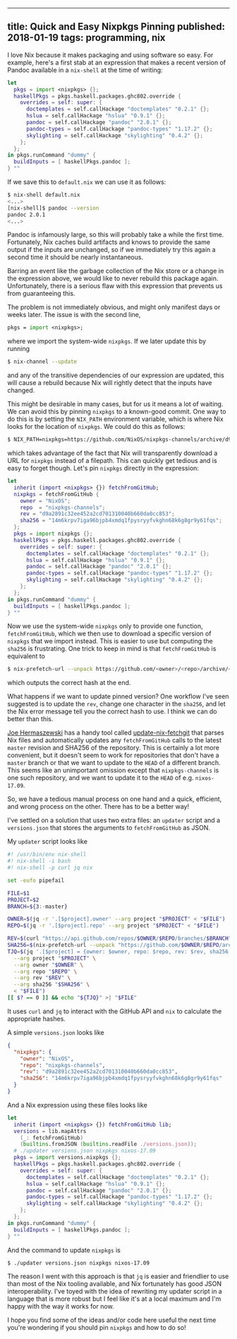 --------------------------------------------------------------------------------
title: Quick and Easy Nixpkgs Pinning
published: 2018-01-19
tags: programming, nix
--------------------------------------------------------------------------------

I love Nix because it makes packaging and using software so easy. For example,
here's a first stab at an expression that makes a recent version of Pandoc
available in a `nix-shell` at the time of writing:

```nix
let
  pkgs = import <nixpkgs> {};
  haskellPkgs = pkgs.haskell.packages.ghc802.override {
    overrides = self: super: {
      doctemplates = self.callHackage "doctemplates" "0.2.1" {};
      hslua = self.callHackage "hslua" "0.9.1" {};
      pandoc = self.callHackage "pandoc" "2.0.1" {};
      pandoc-types = self.callHackage "pandoc-types" "1.17.2" {};
      skylighting = self.callHackage "skylighting" "0.4.2" {};
    };
  };
in pkgs.runCommand "dummy" {
  buildInputs = [ haskellPkgs.pandoc ];
} ""
```

If we save this to `default.nix` we can use it as follows:

```bash
$ nix-shell default.nix
<...>
[nix-shell]$ pandoc --version
pandoc 2.0.1
<...>
```

Pandoc is infamously large, so this will probably take a while the first time.
Fortunately, Nix caches build artifacts and knows to provide the same output
if the inputs are unchanged, so if we immediately try this again a second time
it should be nearly instantaneous.

Barring an event like the garbage collection of the Nix store or a change in
the expression above, we would like to never rebuild this package again.
Unfortunately, there is a serious flaw with this expression that prevents us
from guaranteeing this.

The problem is not immediately obvious, and might only manifest days or weeks
later. The issue is with the second line,

```nix
pkgs = import <nixpkgs>;
```

where we import the system-wide `nixpkgs`. If we later update this by running

```bash
$ nix-channel --update
```

and any of the transitive dependencies of our expression are updated, this will
cause a rebuild because Nix will rightly detect that the inputs have changed.

This might be desirable in many cases, but for us it means a lot of waiting. We
can avoid this by pinning `nixpkgs` to a known-good commit. One way to do this
is by setting the `NIX_PATH` environment variable, which is where Nix looks
for the location of `nixpkgs`. We could do this as follows:

```bash
$ NIX_PATH=nixpkgs=https://github.com/NixOS/nixpkgs-channels/archive/d9a2891c32ee452a2cd701310040b660da0cc853.tar.gz nix-shell default.nix
```

which takes advantage of the fact that Nix will transparently download a URL
for `nixpkgs` instead of a filepath. This can quickly get tedious and is easy
to forget though. Let's pin `nixpkgs` directly in the expression:

```nix
let
  inherit (import <nixpkgs> {}) fetchFromGitHub;
  nixpkgs = fetchFromGitHub {
    owner = "NixOS";
    repo  = "nixpkgs-channels";
    rev = "d9a2891c32ee452a2cd701310040b660da0cc853";
    sha256 = "14m6krpv7iga96bjpb4xmdq1fpysryyfvkghn68k6g8gr9y61fqs";
  };
  pkgs = import nixpkgs {};
  haskellPkgs = pkgs.haskell.packages.ghc802.override {
    overrides = self: super: {
      doctemplates = self.callHackage "doctemplates" "0.2.1" {};
      hslua = self.callHackage "hslua" "0.9.1" {};
      pandoc = self.callHackage "pandoc" "2.0.1" {};
      pandoc-types = self.callHackage "pandoc-types" "1.17.2" {};
      skylighting = self.callHackage "skylighting" "0.4.2" {};
    };
  };
in pkgs.runCommand "dummy" {
  buildInputs = [ haskellPkgs.pandoc ];
} ""
```

Now we use the system-wide `nixpkgs` only to provide one function,
`fetchFromGitHub`, which we then use to download a specific version of
`nixpkgs` that we import instead. This is easier to use but computing the
`sha256` is frustrating. One trick to keep in mind is that `fetchFromGitHub` is
equivalent to

```bash
$ nix-prefetch-url --unpack https://github.com/<owner>/<repo>/archive/<rev>.tar.gz
```

which outputs the correct hash at the end.

What happens if we want to update pinned version? One workflow I've seen
suggested is to update the `rev`, change one character in the `sha256`, and let
the Nix error message tell you the correct hash to use. I think we can do
better than this.

[Joe Hermaszewski](https://github.com/expipiplus1) has a handy tool called
[update-nix-fetchgit](https://github.com/expipiplus1/update-nix-fetchgit) that
parses Nix files and automatically updates any `fetchFromGitHub` calls to the
latest `master` revision and SHA256 of the repository. This is certainly a lot
more convenient, but it doesn't seem to work for repositories that don't have a
`master` branch or that we want to update to the `HEAD` of a different branch.
This seems like an unimportant omission except that `nixpkgs-channels` is one
such repository, and we want to update it to the `HEAD` of e.g. `nixos-17.09`.

So, we have a tedious manual process on one hand and a quick, efficient, and
wrong process on the other. There has to be a better way!

I've settled on a solution that uses two extra files: an `updater` script and
a `versions.json` that stores the arguments to `fetchFromGitHub` as JSON.

My `updater` script looks like

```bash
#! /usr/bin/env nix-shell
#! nix-shell -i bash
#! nix-shell -p curl jq nix

set -eufo pipefail

FILE=$1
PROJECT=$2
BRANCH=${3:-master}

OWNER=$(jq -r '.[$project].owner' --arg project "$PROJECT" < "$FILE")
REPO=$(jq -r '.[$project].repo' --arg project "$PROJECT" < "$FILE")

REV=$(curl "https://api.github.com/repos/$OWNER/$REPO/branches/$BRANCH" | jq -r '.commit.sha')
SHA256=$(nix-prefetch-url --unpack "https://github.com/$OWNER/$REPO/archive/$REV.tar.gz")
TJQ=$(jq '.[$project] = {owner: $owner, repo: $repo, rev: $rev, sha256: $sha256}' \
  --arg project "$PROJECT" \
  --arg owner "$OWNER" \
  --arg repo "$REPO" \
  --arg rev "$REV" \
  --arg sha256 "$SHA256" \
  < "$FILE")
[[ $? == 0 ]] && echo "${TJQ}" >| "$FILE"
```

It uses `curl` and `jq` to interact with the GitHub API and `nix` to calculate
the appropriate hashes.

A simple `versions.json` looks like

```json
{
  "nixpkgs": {
    "owner": "NixOS",
    "repo": "nixpkgs-channels",
    "rev": "d9a2891c32ee452a2cd701310040b660da0cc853",
    "sha256": "14m6krpv7iga96bjpb4xmdq1fpysryyfvkghn68k6g8gr9y61fqs"
  }
}
```

And a Nix expression using these files looks like

```nix
let
  inherit (import <nixpkgs> {}) fetchFromGitHub lib;
  versions = lib.mapAttrs
    (_: fetchFromGitHub)
    (builtins.fromJSON (builtins.readFile ./versions.json));
  # ./updater versions.json nixpkgs nixos-17.09
  pkgs = import versions.nixpkgs {};
  haskellPkgs = pkgs.haskell.packages.ghc802.override {
    overrides = self: super: {
      doctemplates = self.callHackage "doctemplates" "0.2.1" {};
      hslua = self.callHackage "hslua" "0.9.1" {};
      pandoc = self.callHackage "pandoc" "2.0.1" {};
      pandoc-types = self.callHackage "pandoc-types" "1.17.2" {};
      skylighting = self.callHackage "skylighting" "0.4.2" {};
    };
  };
in pkgs.runCommand "dummy" {
  buildInputs = [ haskellPkgs.pandoc ];
} ""
```

And the command to update `nixpkgs` is

```bash
$ ./updater versions.json nixpkgs nixos-17.09
```

The reason I went with this approach is that `jq` is easier and friendlier to
use than most of the Nix tooling available, and Nix fortunately has good JSON
interoperability. I've toyed with the idea of rewriting my updater script in
a language that is more robust but I feel like it's at a local maximum and I'm
happy with the way it works for now.

I hope you find some of the ideas and/or code here useful the next time you're
wondering if you should pin `nixpkgs` and how to do so!
